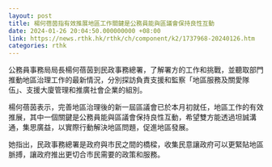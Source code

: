 ```yaml
---
layout: post
title: 楊何蓓茵指有效推展地區工作關鍵是公務員能與區議會保持良性互動
date: 2024-01-26 20:04:50.000000000 +08:00
link: https://news.rthk.hk/rthk/ch/component/k2/1737968-20240126.htm
categories: rthk
---
```


公務員事務局局長楊何蓓茵到民政事務總署，了解署方的工作和挑戰，並聽取部門推動地區治理工作的最新情況，分別探訪負責支援和監察「地區服務及關愛隊伍」、支援大廈管理和推廣社會企業的組別。

楊何蓓茵表示，完善地區治理後的新一屆區議會已於本月初就任，地區工作的有效推展，其中一個關鍵是公務員能與區議會保持良性互動，希望雙方能透過坦誠溝通，集思廣益，以實際行動解決地區問題，促進地區發展。

她指出，民政事務總署是政府與市民之間的橋樑，收集民意讓政府可以更緊貼地區脈搏，讓政府推出更切合市民需要的政策和服務。
